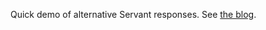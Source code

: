 Quick demo of alternative Servant responses. See [the
blog](https://dfithian.github.io/2019/09/23/alternative-servant-responses.html).
